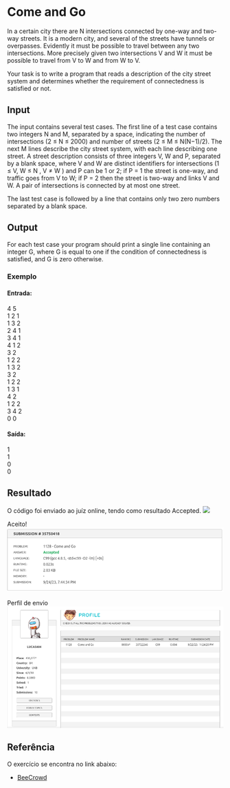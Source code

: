 
# Come and Go 

In a certain city there are N intersections connected by one-way and two-way streets. It is a modern city, and several of the streets have tunnels or overpasses. Evidently it must be possible to travel between any two intersections. More precisely given two intersections V and W it must be possible to travel from V to W and from W to V.

Your task is to write a program that reads a description of the city street system and determines whether the requirement of connectedness is satisfied or not.

## Input
The input contains several test cases. The first line of a test case contains two integers N and M, separated by a space, indicating the number of intersections (2 ≤ N ≤ 2000) and number of streets (2 ≤ M ≤ N(N−1)/2). The next M lines describe the city street system, with each line describing one street. A street description consists of three integers V, W and P, separated by a blank space, where V and W are distinct identifiers for intersections (1 ≤ V, W ≤ N , V ≠ W ) and P can be 1 or 2; if P = 1 the street is one-way, and traffic goes from V to W; if P = 2 then the street is two-way and links V and W. A pair of intersections is connected by at most one street.

The last test case is followed by a line that contains only two zero numbers separated by a blank space.

## Output

For each test case your program should print a single line containing an integer G, where G is equal to one if the condition of connectedness is satisfied, and G is zero otherwise.

### Exemplo  
#### Entrada:  
4 5<br>
1 2 1<br>
1 3 2<br>
2 4 1<br>
3 4 1<br>
4 1 2<br>
3 2<br>
1 2 2<br>
1 3 2<br>
3 2<br>
1 2 2<br>
1 3 1<br>
4 2<br>
1 2 2<br>
3 4 2<br>
0 0<br>
#### Saída:  
1<br>
1<br>
0<br>
0<br>
## Resultado

O código foi enviado ao juíz online, tendo como resultado Accepted.
![](../Assets/Ir%20E%20Vir/IrEVirSubmissão.png)

Aceito!
![](../Assets/Ir%20E%20Vir/IrEVirAccepted.png)

Perfil de envio
![](../Assets/Ir%20E%20Vir/PefilBeeCrowd.png)

## Referência

O exercício se encontra no link abaixo:
- [BeeCrowd](https://www.beecrowd.com.br/judge/en/problems/view/1128)
